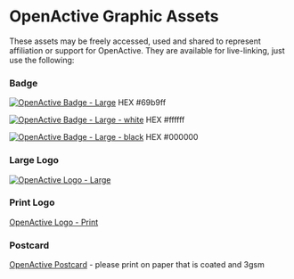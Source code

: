# OpenActive Graphic Assets

These assets may be freely accessed, used and shared to represent affiliation or support for OpenActive. They are available for live-linking, just use the following:

### Badge
[![OpenActive Badge - Large](https://www.openactive.io/assets/New-OpenActive-Logo-final.png)](https://www.openactive.io/assets/New-OpenActive-Logo-final.png)
HEX #69b9ff

[![OpenActive Badge - Large - white](https://www.openactive.io/assets/New-OpenActive-Logo-final.png)](https://www.openactive.io/assets/New-OpenActive-Logo-final.png)
HEX #ffffff

[![OpenActive Badge - Large - black](https://www.openactive.io/assets/New-OpenActive-Logo-final.png)](https://www.openactive.io/assets/New-OpenActive-Logo-final.png)
HEX #000000

### Large Logo
[![OpenActive Logo - Large](https://www.openactive.io/assets/New-OpenActive-Logo-Landscape-Large.png)](https://www.openactive.io/assets/New-OpenActive-Logo-Landscape-Large.png)

### Print Logo
[OpenActive Logo - Print](https://www.openactive.io/assets/openactive-print.eps)

### Postcard
[OpenActive Postcard](https://www.openactive.io/assets/openactive-postcard.pdf) - please print on paper that is coated and 3gsm

